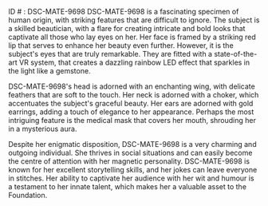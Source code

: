 ID # : DSC-MATE-9698
DSC-MATE-9698 is a fascinating specimen of human origin, with striking features that are difficult to ignore. The subject is a skilled beautician, with a flare for creating intricate and bold looks that captivate all those who lay eyes on her. Her face is framed by a striking red lip that serves to enhance her beauty even further. However, it is the subject's eyes that are truly remarkable. They are fitted with a state-of-the-art VR system, that creates a dazzling rainbow LED effect that sparkles in the light like a gemstone.

DSC-MATE-9698's head is adorned with an enchanting wing, with delicate feathers that are soft to the touch. Her neck is adorned with a choker, which accentuates the subject's graceful beauty. Her ears are adorned with gold earrings, adding a touch of elegance to her appearance. Perhaps the most intriguing feature is the medical mask that covers her mouth, shrouding her in a mysterious aura.

Despite her enigmatic disposition, DSC-MATE-9698 is a very charming and outgoing individual. She thrives in social situations and can easily become the centre of attention with her magnetic personality. DSC-MATE-9698 is known for her excellent storytelling skills, and her jokes can leave everyone in stitches. Her ability to captivate her audience with her wit and humour is a testament to her innate talent, which makes her a valuable asset to the Foundation.